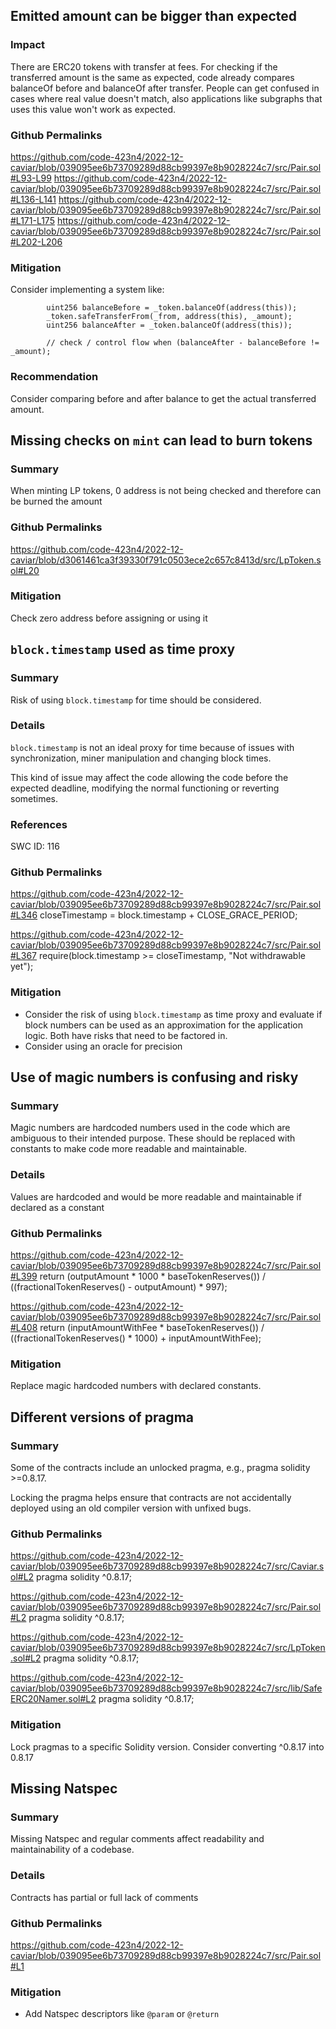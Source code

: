 
## Emitted amount can be bigger than expected
### Impact 
There are ERC20 tokens with transfer at fees. For checking if the transferred amount is the same as expected, code already compares balanceOf before and balanceOf after transfer. People can get confused in cases where real value doesn't match, also applications like subgraphs that uses this value won't work as expected.

### Github Permalinks
https://github.com/code-423n4/2022-12-caviar/blob/039095ee6b73709289d88cb99397e8b9028224c7/src/Pair.sol#L93-L99
https://github.com/code-423n4/2022-12-caviar/blob/039095ee6b73709289d88cb99397e8b9028224c7/src/Pair.sol#L136-L141
https://github.com/code-423n4/2022-12-caviar/blob/039095ee6b73709289d88cb99397e8b9028224c7/src/Pair.sol#L171-L175
https://github.com/code-423n4/2022-12-caviar/blob/039095ee6b73709289d88cb99397e8b9028224c7/src/Pair.sol#L202-L206
### Mitigation
Consider implementing a system like:
```
        uint256 balanceBefore = _token.balanceOf(address(this));
        _token.safeTransferFrom(_from, address(this), _amount);
        uint256 balanceAfter = _token.balanceOf(address(this));

        // check / control flow when (balanceAfter - balanceBefore != _amount);
```
### Recommendation
Consider comparing before and after balance to get the actual transferred amount.


## Missing checks on `mint` can lead to burn tokens
### Summary
When minting LP tokens, 0 address is not being checked and therefore can be burned the amount

### Github Permalinks
https://github.com/code-423n4/2022-12-caviar/blob/d3061461ca3f39330f791c0503ece2c657c8413d/src/LpToken.sol#L20

### Mitigation
Check zero address before assigning or using it


## `block.timestamp` used as time proxy 
### Summary
Risk of using `block.timestamp` for time should be considered. 
### Details
`block.timestamp` is not an ideal proxy for time because of issues with synchronization, miner manipulation and changing block times. 

This kind of issue may affect the code allowing the code before the expected deadline, modifying the normal functioning or reverting sometimes.
### References
SWC ID: 116

### Github Permalinks 
https://github.com/code-423n4/2022-12-caviar/blob/039095ee6b73709289d88cb99397e8b9028224c7/src/Pair.sol#L346
        closeTimestamp = block.timestamp + CLOSE_GRACE_PERIOD;

https://github.com/code-423n4/2022-12-caviar/blob/039095ee6b73709289d88cb99397e8b9028224c7/src/Pair.sol#L367
        require(block.timestamp >= closeTimestamp, "Not withdrawable yet");





### Mitigation
- Consider the risk of using `block.timestamp` as time proxy and evaluate if block numbers can be used as an approximation for the application logic. Both have risks that need to be factored in. 
- Consider using an oracle for precision


##  Use of magic numbers is confusing and risky
### Summary
Magic numbers are hardcoded numbers used in the code which are ambiguous to their intended purpose. These should be replaced with constants to make code more readable and maintainable.
### Details
Values are hardcoded and would be more readable and maintainable if declared as a constant

### Github Permalinks


https://github.com/code-423n4/2022-12-caviar/blob/039095ee6b73709289d88cb99397e8b9028224c7/src/Pair.sol#L399
        return (outputAmount * 1000 * baseTokenReserves()) / ((fractionalTokenReserves() - outputAmount) * 997);

https://github.com/code-423n4/2022-12-caviar/blob/039095ee6b73709289d88cb99397e8b9028224c7/src/Pair.sol#L408
        return (inputAmountWithFee * baseTokenReserves()) / ((fractionalTokenReserves() * 1000) + inputAmountWithFee);


### Mitigation
Replace magic hardcoded numbers with declared constants.


## Different versions of pragma
### Summary
Some of the contracts include an unlocked pragma, e.g., pragma solidity >=0.8.17. 

Locking the pragma helps ensure that contracts are not accidentally deployed using an old compiler version with unfixed bugs.

### Github Permalinks
https://github.com/code-423n4/2022-12-caviar/blob/039095ee6b73709289d88cb99397e8b9028224c7/src/Caviar.sol#L2
pragma solidity ^0.8.17;

https://github.com/code-423n4/2022-12-caviar/blob/039095ee6b73709289d88cb99397e8b9028224c7/src/Pair.sol#L2
pragma solidity ^0.8.17;

https://github.com/code-423n4/2022-12-caviar/blob/039095ee6b73709289d88cb99397e8b9028224c7/src/LpToken.sol#L2
pragma solidity ^0.8.17;

https://github.com/code-423n4/2022-12-caviar/blob/039095ee6b73709289d88cb99397e8b9028224c7/src/lib/SafeERC20Namer.sol#L2
pragma solidity ^0.8.17;

### Mitigation
Lock pragmas to a specific Solidity version. 
Consider converting ^0.8.17 into 0.8.17





## Missing Natspec 
### Summary 
Missing Natspec and regular comments affect readability and maintainability of a codebase. 

### Details 
Contracts has partial or full lack of comments

### Github Permalinks 
https://github.com/code-423n4/2022-12-caviar/blob/039095ee6b73709289d88cb99397e8b9028224c7/src/Pair.sol#L1

 ### Mitigation
 - Add Natspec descriptors like `@param` or `@return`

